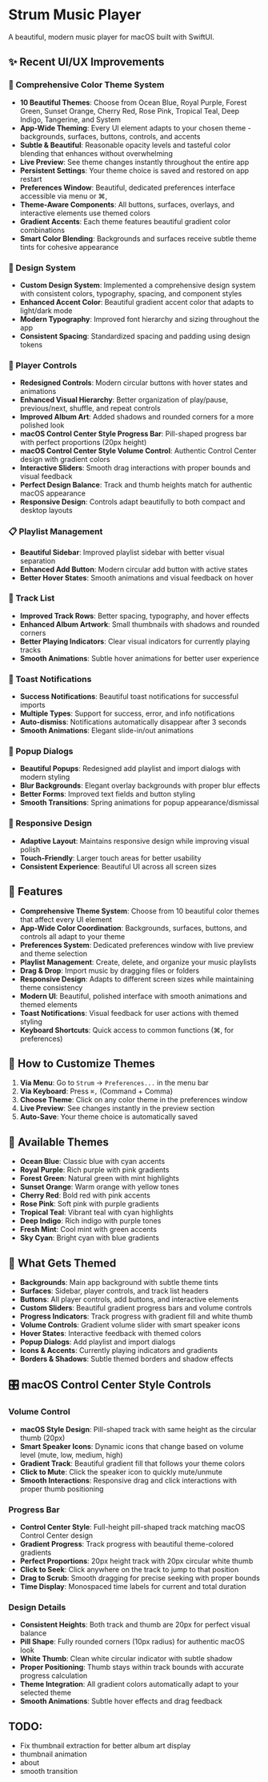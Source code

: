 # Strum Music Player

A beautiful, modern music player for macOS built with SwiftUI.

## ✨ Recent UI/UX Improvements

### 🎨 Comprehensive Color Theme System
- **10 Beautiful Themes**: Choose from Ocean Blue, Royal Purple, Forest Green, Sunset Orange, Cherry Red, Rose Pink, Tropical Teal, Deep Indigo, Tangerine, and System
- **App-Wide Theming**: Every UI element adapts to your chosen theme - backgrounds, surfaces, buttons, controls, and accents
- **Subtle & Beautiful**: Reasonable opacity levels and tasteful color blending that enhances without overwhelming
- **Live Preview**: See theme changes instantly throughout the entire app
- **Persistent Settings**: Your theme choice is saved and restored on app restart
- **Preferences Window**: Beautiful, dedicated preferences interface accessible via menu or ⌘,
- **Theme-Aware Components**: All buttons, surfaces, overlays, and interactive elements use themed colors
- **Gradient Accents**: Each theme features beautiful gradient color combinations
- **Smart Color Blending**: Backgrounds and surfaces receive subtle theme tints for cohesive appearance

### 🎨 Design System
- **Custom Design System**: Implemented a comprehensive design system with consistent colors, typography, spacing, and component styles
- **Enhanced Accent Color**: Beautiful gradient accent color that adapts to light/dark mode
- **Modern Typography**: Improved font hierarchy and sizing throughout the app
- **Consistent Spacing**: Standardized spacing and padding using design tokens

### 🎵 Player Controls
- **Redesigned Controls**: Modern circular buttons with hover states and animations
- **Enhanced Visual Hierarchy**: Better organization of play/pause, previous/next, shuffle, and repeat controls
- **Improved Album Art**: Added shadows and rounded corners for a more polished look
- **macOS Control Center Style Progress Bar**: Pill-shaped progress bar with perfect proportions (20px height)
- **macOS Control Center Style Volume Control**: Authentic Control Center design with gradient colors
- **Interactive Sliders**: Smooth drag interactions with proper bounds and visual feedback
- **Perfect Design Balance**: Track and thumb heights match for authentic macOS appearance
- **Responsive Design**: Controls adapt beautifully to both compact and desktop layouts

### 📋 Playlist Management
- **Beautiful Sidebar**: Improved playlist sidebar with better visual separation
- **Enhanced Add Button**: Modern circular add button with active states
- **Better Hover States**: Smooth animations and visual feedback on hover

### 🎼 Track List
- **Improved Track Rows**: Better spacing, typography, and hover effects
- **Enhanced Album Artwork**: Small thumbnails with shadows and rounded corners
- **Better Playing Indicators**: Clear visual indicators for currently playing tracks
- **Smooth Animations**: Subtle hover animations for better user experience

### 🔔 Toast Notifications
- **Success Notifications**: Beautiful toast notifications for successful imports
- **Multiple Types**: Support for success, error, and info notifications
- **Auto-dismiss**: Notifications automatically disappear after 3 seconds
- **Smooth Animations**: Elegant slide-in/out animations

### 💫 Popup Dialogs
- **Beautiful Popups**: Redesigned add playlist and import dialogs with modern styling
- **Blur Backgrounds**: Elegant overlay backgrounds with proper blur effects
- **Better Forms**: Improved text fields and button styling
- **Smooth Transitions**: Spring animations for popup appearance/dismissal

### 📱 Responsive Design
- **Adaptive Layout**: Maintains responsive design while improving visual polish
- **Touch-Friendly**: Larger touch areas for better usability
- **Consistent Experience**: Beautiful UI across all screen sizes

## 🚀 Features

- **Comprehensive Theme System**: Choose from 10 beautiful color themes that affect every UI element
- **App-Wide Color Coordination**: Backgrounds, surfaces, buttons, and controls all adapt to your theme
- **Preferences System**: Dedicated preferences window with live preview and theme selection
- **Playlist Management**: Create, delete, and organize your music playlists
- **Drag & Drop**: Import music by dragging files or folders
- **Responsive Design**: Adapts to different screen sizes while maintaining theme consistency
- **Modern UI**: Beautiful, polished interface with smooth animations and themed elements
- **Toast Notifications**: Visual feedback for user actions with themed styling
- **Keyboard Shortcuts**: Quick access to common functions (⌘, for preferences)

## 🎨 How to Customize Themes

1. **Via Menu**: Go to `Strum` → `Preferences...` in the menu bar
2. **Via Keyboard**: Press `⌘,` (Command + Comma)
3. **Choose Theme**: Click on any color theme in the preferences window
4. **Live Preview**: See changes instantly in the preview section
5. **Auto-Save**: Your theme choice is automatically saved

## 🎯 Available Themes

- **Ocean Blue**: Classic blue with cyan accents
- **Royal Purple**: Rich purple with pink gradients
- **Forest Green**: Natural green with mint highlights
- **Sunset Orange**: Warm orange with yellow tones
- **Cherry Red**: Bold red with pink accents
- **Rose Pink**: Soft pink with purple gradients
- **Tropical Teal**: Vibrant teal with cyan highlights
- **Deep Indigo**: Rich indigo with purple tones
- **Fresh Mint**: Cool mint with green accents
- **Sky Cyan**: Bright cyan with blue gradients

## 🎨 What Gets Themed

- **Backgrounds**: Main app background with subtle theme tints
- **Surfaces**: Sidebar, player controls, and track list headers
- **Buttons**: All player controls, add buttons, and interactive elements
- **Custom Sliders**: Beautiful gradient progress bars and volume controls
- **Progress Indicators**: Track progress with gradient fill and white thumb
- **Volume Controls**: Gradient volume slider with smart speaker icons
- **Hover States**: Interactive feedback with themed colors
- **Popup Dialogs**: Add playlist and import dialogs
- **Icons & Accents**: Currently playing indicators and gradients
- **Borders & Shadows**: Subtle themed borders and shadow effects

## 🎛️ macOS Control Center Style Controls

### Volume Control
- **macOS Style Design**: Pill-shaped track with same height as the circular thumb (20px)
- **Smart Speaker Icons**: Dynamic icons that change based on volume level (mute, low, medium, high)
- **Gradient Track**: Beautiful gradient fill that follows your theme colors
- **Click to Mute**: Click the speaker icon to quickly mute/unmute
- **Smooth Interactions**: Responsive drag and click interactions with proper thumb positioning

### Progress Bar
- **Control Center Style**: Full-height pill-shaped track matching macOS Control Center design
- **Gradient Progress**: Track progress with beautiful theme-colored gradients
- **Perfect Proportions**: 20px height track with 20px circular white thumb
- **Click to Seek**: Click anywhere on the track to jump to that position
- **Drag to Scrub**: Smooth dragging for precise seeking with proper bounds
- **Time Display**: Monospaced time labels for current and total duration

### Design Details
- **Consistent Heights**: Both track and thumb are 20px for perfect visual balance
- **Pill Shape**: Fully rounded corners (10px radius) for authentic macOS look
- **White Thumb**: Clean white circular indicator with subtle shadow
- **Proper Positioning**: Thumb stays within track bounds with accurate progress calculation
- **Theme Integration**: All gradient colors automatically adapt to your selected theme
- **Smooth Animations**: Subtle hover effects and drag feedback

## TODO:
- Fix thumbnail extraction for better album art display
- thumbnail animation
- about
- smooth transition